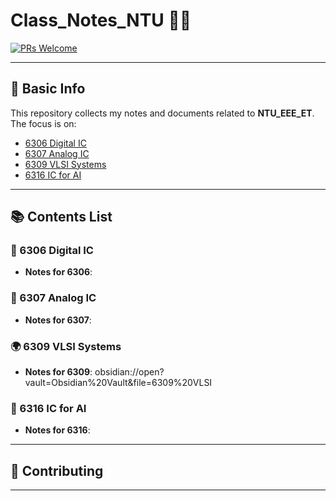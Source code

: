 # Class_Notes_NTU 🚀🤖

[![PRs Welcome](https://img.shields.io/badge/PRs-welcome-brightgreen.svg)]()
<!--[![Awesome](https://awesome.re/badge.svg)](https://awesome.re)-->

---

## 📌 Basic Info

This repository collects my notes and documents related to **NTU_EEE_ET**. The focus is on:

- [6306 Digital IC](#-6306-Digital-IC)
- [6307 Analog IC](#-6307-Analog-IC)
- [6309 VLSI Systems](#-6309-VLSI-Systems)
- [6316 IC for AI](#-6316-IC-for-AI) 

---

## 📚 Contents List

### 🧠 6306 Digital IC
- **Notes for 6306**: 

### 🔁 6307 Analog IC
- **Notes for 6307**: 

### 🌍 6309 VLSI Systems
- **Notes for 6309**: obsidian://open?vault=Obsidian%20Vault&file=6309%20VLSI 

### 🦾 6316 IC for AI
- **Notes for 6316**: 


---

## 🙋 Contributing


---

